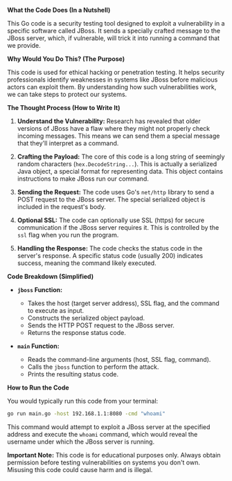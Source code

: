 **What the Code Does (In a Nutshell)**

This Go code is a security testing tool designed to exploit a vulnerability in a specific software called JBoss. It sends a specially crafted message to the JBoss server, which, if vulnerable, will trick it into running a command that we provide.

**Why Would You Do This? (The Purpose)**

This code is used for ethical hacking or penetration testing. It helps security professionals identify weaknesses in systems like JBoss before malicious actors can exploit them. By understanding how such vulnerabilities work, we can take steps to protect our systems.

**The Thought Process (How to Write It)**

1. **Understand the Vulnerability:**  Research has revealed that older versions of JBoss have a flaw where they might not properly check incoming messages. This means we can send them a special message that they'll interpret as a command.

2. **Crafting the Payload:**  The core of this code is a long string of seemingly random characters (`hex.DecodeString...`). This is actually a serialized Java object, a special format for representing data. This object contains instructions to make JBoss run our command.

3. **Sending the Request:**  The code uses Go's `net/http` library to send a POST request to the JBoss server. The special serialized object is included in the request's body.

4. **Optional SSL:**  The code can optionally use SSL (https) for secure communication if the JBoss server requires it. This is controlled by the `ssl` flag when you run the program.

5. **Handling the Response:** The code checks the status code in the server's response. A specific status code (usually 200) indicates success, meaning the command likely executed.

**Code Breakdown (Simplified)**

- **`jboss` Function:**
    - Takes the host (target server address), SSL flag, and the command to execute as input.
    - Constructs the serialized object payload.
    - Sends the HTTP POST request to the JBoss server.
    - Returns the response status code.

- **`main` Function:**
    - Reads the command-line arguments (host, SSL flag, command).
    - Calls the `jboss` function to perform the attack.
    - Prints the resulting status code.

**How to Run the Code**

You would typically run this code from your terminal:

```bash
go run main.go -host 192.168.1.1:8080 -cmd "whoami"
```

This command would attempt to exploit a JBoss server at the specified address and execute the `whoami` command, which would reveal the username under which the JBoss server is running.

**Important Note:** This code is for educational purposes only. Always obtain permission before testing vulnerabilities on systems you don't own. Misusing this code could cause harm and is illegal.
